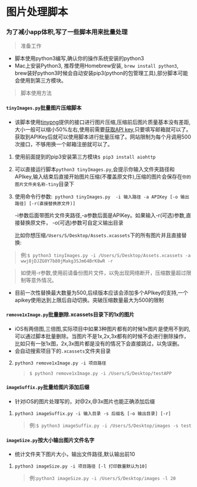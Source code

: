 # 图片处理脚本

### 为了减小app体积,写了一些脚本用来批量处理

> 准备工作

- 脚本使用python3编写,确认你的操作系统安装的python3
- Mac上安装Python3, 推荐使用Homebrew安装, `brew install python3`, brew装好python3时候会自动安装pip3(python的包管理工具),部分脚本可能会使用到第三方模块。

> 脚本使用方法

#### `tinyImages.py`批量图片压缩脚本
- 该脚本使用[tinypng](https://tinypng.com/)提供的接口进行图片压缩,压缩前后图片质量基本没有差距,大小一般可以缩小50%左右,使用前需要[获取API key](https://tinypng.com/developers),只要填写邮箱就可以了。获取到APIKey后就可以使用脚本进行批量压缩了。网站限制为每个月调用500次接口，不够用换一个邮箱注册就可以了。

1. 使用前面提到的pip3安装第三方模块`$ pip3 install aiohttp`

2. 可以直接运行脚本`python3 tinyImages.py`,会提示你输入文件夹路径和APIkey,输入结束后直接开始图片压缩(不覆盖原文件),压缩的图片会保存在`你的图片文件夹名称-tiny`目录下

3. 使用命令行参数:` python3 tinyImages.py  -i 输入路径 -a APIKey [-o 输出路径] [-r(直接替换原文件)]`

	-i参数后面带图片文件夹路径,-a参数后面是APIKey。如果输入-r(可选)参数,直接替换原文件， -o(可选)参数可自定义输出目录
	
	比如你想压缩`/Users/S/Desktop/Assets.xcassets`下的所有图片并且直接替换:
> 例:`$ python3 tinyImages.py -i /Users/S/Desktop/Assets.xcassets -a wwj8jDJZG0Y7b80jMakg3SJm64BrK8wR -r`

> 如使用-r参数,使用前请备份图片文件，以免出现网络断开，压缩数量超过限制等意外情况。

- 目前一次性替换最大数量为500,后续版本应该会添加多个APIkey的支持,一个apikey使用达到上限后自动切换。突破压缩数量最大为500的限制


#### `remove1xImage.py`批量删除.xcassets目录下的1x的图片
- iOS有两倍图,三倍图,实际项目中如果3种图片都有的时候1x图片是使用不到的,可以通过脚本批量删除。当图片不是1x,2x,3x都有的时候不会进行删除操作，比如只有一张1x图，2x,3x图片都是没有的情况下会直接跳过，以免误删。
- 会自动搜索项目下的`.xcassets`文件夹目录

2. `python3 remove1xImage.py -i 项目路径`  

	> `$ python3 remove1xImage.py -i /Users/S/Desktop/testAPP`
	

#### `imageSuffix.py`批量给图片添加后缀
- 针对iOS的图片处理写的，对@2x,@3x图片也能正确添加后缀

1. `python3 imageSuffix.py -i 输入目录 -s 后缀名 [-o 输出目录] [-r]`
	
	> 例:`$ python3 imageSuffix.py -i /Users/S/Desktop/images -s test`
	

#### `imageSize.py`按大小输出图片文件名字
- 统计文件夹下图片大小，输出文件路径,默认输出前10

1. `python3 imageSize.py -i 项目路径 [-l 打印数量默认为10]`

	>例:`python3 imageSize.py -i /Users/S/Desktop/images -l 20`

